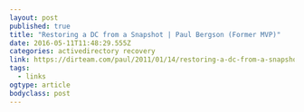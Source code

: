 ```yaml
---
layout: post 
published: true 
title: "Restoring a DC from a Snapshot | Paul Bergson (Former MVP)" 
date: 2016-05-11T11:48:29.555Z
categories: activedirectory recovery
link: https://dirteam.com/paul/2011/01/14/restoring-a-dc-from-a-snapshot/ 
tags:
  - links
ogtype: article 
bodyclass: post 
---
```


